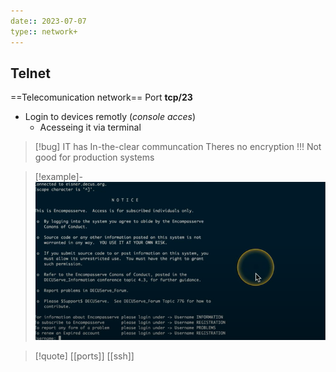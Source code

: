 ```yaml
---
date:: 2023-07-07
type:: network+
---
```

## Telnet

==Telecomunication network==
Port **tcp/23**
- Login to devices remotly (*console acces*)
	- Acesseing it via terminal 
	
>[!bug] IT has In-the-clear communcation
>Theres no encryption !!!
>Not good for production systems 

>[!example]-
>![TelentExmaple_visual.png](/static/TelentExmaple_visual.png)




>[!quote] [[ports]] [[ssh]] 